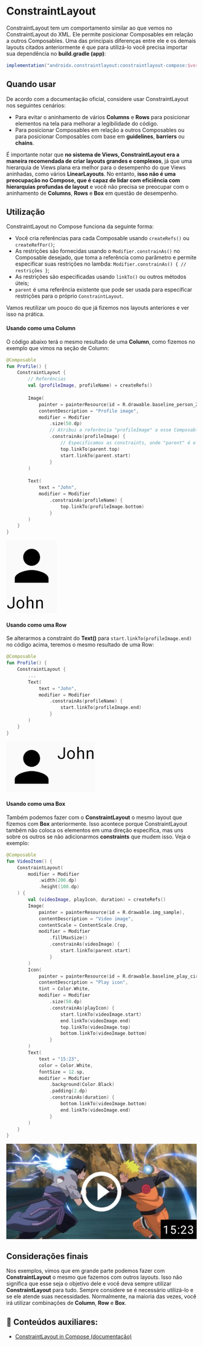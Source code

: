 # ConstraintLayout

ConstraintLayout tem um comportamento similar ao que vemos no ConstraintLayout do XML. Ele permite posicionar Composables em relação a outros Composables. Uma das principais diferenças entre ele e os demais layouts citados anteriormente é que para utilizá-lo você precisa importar sua dependência no **build.gradle (app)**:

```gradle
implementation("androidx.constraintlayout:constraintlayout-compose:$version")
```

## Quando usar

De acordo com a documentação oficial, considere usar ConstraintLayout nos seguintes cenários:

- Para evitar o aninhamento de vários **Columns** e **Rows** para posicionar elementos na tela para melhorar a legibilidade do código.
- Para posicionar Composables em relação a outros Composables ou para posicionar Composables com base em **guidelines**, **barriers** ou **chains**.

É importante notar que **no sistema de Views, ConstraintLayout era a maneira recomendada de criar layouts grandes e complexos**, já que uma hierarquia de Views plana era melhor para o desempenho do que Views aninhadas, como vários **LinearLayouts**. No entanto, **isso não é uma preocupação no Compose, que é capaz de lidar com eficiência com hierarquias profundas de layout** e você não precisa se preocupar com o aninhamento de **Columns**, **Rows** e **Box** em questão de desempenho.

## Utilização

ConstraintLayout no Compose funciona da seguinte forma:

- Você cria referências para cada Composable usando ```createRefs()``` ou ```createRefFor()```;
- As restrições são fornecidas usando o ```Modifier.constrainAs()``` no Composable desejado, que toma a referência como parâmetro e permite especificar suas restrições no lambda: ```Modifier.constrainAs() { // restrições }```;
- As restrições são especificadas usando ```linkTo()``` ou outros métodos úteis;
- ```parent``` é uma referência existente que pode ser usada para especificar restrições para o próprio ```ConstraintLayout```.

Vamos reutilizar um pouco do que já fizemos nos layouts anteriores e ver isso na prática.

#### Usando como uma Column

O código abaixo terá o mesmo resultado de uma **Column**, como fizemos no exemplo que vimos na seção de Column:

```kotlin
@Composable
fun Profile() {
    ConstraintLayout {
        // Referências
        val (profileImage, profileName) = createRefs()

        Image(
            painter = painterResource(id = R.drawable.baseline_person_24),
            contentDescription = "Profile image",
            modifier = Modifier
                .size(50.dp)
                // Atribui a referência "profileImage" a esse Composable Image()
                .constrainAs(profileImage) {
                    // Especificamos as constraints, onde "parent" é o próprio ConstraintLayout
                    top.linkTo(parent.top)
                    start.linkTo(parent.start)
                }
        )

        Text(
            text = "John",
            modifier = Modifier
                .constrainAs(profileName) {
                    top.linkTo(profileImage.bottom)
                }
        )
    }
}
```

![ConstraintLayout como Column](constraintlayout/img-01.png)

#### Usando como uma Row

Se alterarmos a constraint do **Text()** para ```start.linkTo(profileImage.end)``` no código acima, teremos o mesmo resultado de uma Row:

```kotlin
@Composable
fun Profile() {
    ConstraintLayout {
        ...
        Text(
            text = "John",
            modifier = Modifier
                .constrainAs(profileName) {
                    start.linkTo(profileImage.end)
                }
        )
    }
}
```

![ConstraintLayout como Row](constraintlayout/img-02.png)

#### Usando como uma Box

Também podemos fazer com o **ConstraintLayout** o mesmo layout que fizemos com **Box** anteriormente. Isso acontece porque ConstraintLayout também não coloca os elementos em uma direção específica, mas uns sobre os outros se não adicionarmos **constraints** que mudem isso. Veja o exemplo:

```kotlin
@Composable
fun VideoItem() {
    ConstraintLayout(
        modifier = Modifier
            .width(200.dp)
            .height(100.dp)
    ) {
        val (videoImage, playIcon, duration) = createRefs()
        Image(
            painter = painterResource(id = R.drawable.img_sample),
            contentDescription = "Video image",
            contentScale = ContentScale.Crop,
            modifier = Modifier
                .fillMaxSize()
                .constrainAs(videoImage) {
                    start.linkTo(parent.start)
                }
        )
        Icon(
            painter = painterResource(id = R.drawable.baseline_play_circle_outline_24),
            contentDescription = "Play icon",
            tint = Color.White,
            modifier = Modifier
                .size(50.dp)
                .constrainAs(playIcon) {
                    start.linkTo(videoImage.start)
                    end.linkTo(videoImage.end)
                    top.linkTo(videoImage.top)
                    bottom.linkTo(videoImage.bottom)
                }
        )
        Text(
            text = "15:23",
            color = Color.White,
            fontSize = 12.sp,
            modifier = Modifier
                .background(Color.Black)
                .padding(2.dp)
                .constrainAs(duration) {
                    bottom.linkTo(videoImage.bottom)
                    end.linkTo(videoImage.end)
                }
        )
    }
}
```

![ConstraintLayout como Box](constraintlayout/img-03.png)

## Considerações finais

Nos exemplos, vimos que em grande parte podemos fazer com **ConstraintLayout** o mesmo que fazemos com outros layouts. Isso não significa que esse seja o objetivo dele e você deva sempre utilizar **ConstraintLayout** para tudo. Sempre considere se é necessário utilizá-lo e se ele atende suas necessidades. Normalmente, na maioria das vezes, você irá utilizar combinações de **Column**, **Row** e **Box**.

## :link: Conteúdos auxiliares:
- [ConstraintLayout in Compose (documentação)](https://developer.android.com/jetpack/compose/layouts/constraintlayout)